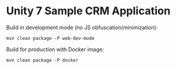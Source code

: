# Unity 7 Sample CRM Application

Build in development mode (no JS obfuscation/minimization):
```
mvn clean package -P web-dev-mode
```
Build for production with Docker image:
```
mvn clean package -P docker
```